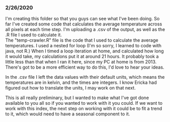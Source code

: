 ### 2/26/2020

I'm creating this folder so that you guys can see what I've been doing. So far I've created some code that calculates the average temperature across all pixels at each time step. I'm uploading a .csv of the output, as well as the .R file I used to calculate it.  
The "temp-crawler.R" file is the code that I used to calculate the average temperatures. I used a nested for loop (I'm so sorry, I learned to code with java, not R.) When I timed a loop iteration at home, and calculated how long it would take, my calculations put it at around 21 hours. It probably took a little less than that when I ran it here, since my PC at home is from 2013. There's got to be a more efficient way to do this, I'd love to hear your ideas. 

In the .csv file I left the data values with their default units, which means the temperatures are in kelvin, and the times are integers. I know Ericka had figured out how to translate the units, I may work on that next. 

This is all really preliminary, but I wanted to make what I've got done available to you all so if you wanted to work with it you could. If we want to work with this index, the next step on working with it could be to fit a trend to it, which would need to have a seasonal component to it. 
